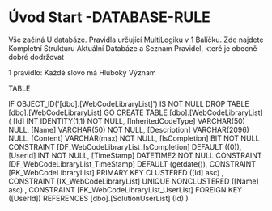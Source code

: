 ﻿# Úvod   Start -DATABASE-RULE  

Vše začíná U databáze. 
Pravidla určující MultiLogiku v 1 Balíčku.
Zde najdete Kompletní Strukturu Aktuální Databáze
a Seznam Pravidel, které je obecně dobré dodržovat

1 pravidlo: Každé slovo má Hluboký Význam

TABLE


 IF OBJECT_ID('[dbo].[WebCodeLibraryList]') IS NOT NULL 
 DROP TABLE [dbo].[WebCodeLibraryList] 
 GO
 CREATE TABLE [dbo].[WebCodeLibraryList] ( 
 [Id]                 INT              IDENTITY(1,1)          NOT NULL,
 [InheritedCodeType]  VARCHAR(50)                                 NULL,
 [Name]               VARCHAR(50)                             NOT NULL,
 [Description]        VARCHAR(2096)                               NULL,
 [Content]            VARCHAR(max)                            NOT NULL,
 [IsCompletion]       BIT                                     NOT NULL  CONSTRAINT [DF_WebCodeLibraryList_IsCompletion] DEFAULT ((0)),
 [UserId]             INT                                     NOT NULL,
 [TimeStamp]          DATETIME2                               NOT NULL  CONSTRAINT [DF_WebCodeLibraryList_TimeStamp] DEFAULT (getdate()),
 CONSTRAINT   [PK_WebCodeLibraryList]  PRIMARY KEY CLUSTERED    ([Id] asc) ,
 CONSTRAINT   [IX_WebCodeLibraryList]  UNIQUE      NONCLUSTERED ([Name] asc) ,
 CONSTRAINT [FK_WebCodeLibraryList_UserList] FOREIGN KEY ([UserId]) REFERENCES [dbo].[SolutionUserList] (Id) )
 
 